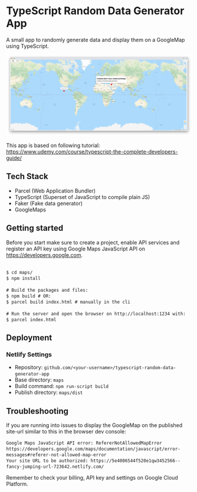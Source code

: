 # TypeScript Random Data Generator App

A small app to randomly generate data and display them on a GoogleMap using TypeScript.

![Googlemaps Intro](/maps/src/images/googlemaps-intro.jpg)

This app is based on following tutorial: https://www.udemy.com/course/typescript-the-complete-developers-guide/

## Tech Stack

- Parcel (Web Application Bundler)
- TypeScript (Superset of JavaScript to compile plain JS)
- Faker (Fake data generator)
- GoogleMaps

## Getting started

Before you start make sure to create a project, enable API services and register an API key using Google Maps JavaScript API on https://developers.google.com.

```shell

$ cd maps/
$ npm install

# Build the packages and files:
$ npm build # OR:
$ parcel build index.html # manually in the cli

# Run the server and open the browser on http://localhost:1234 with:
$ parcel index.html
```

## Deployment

### Netlify Settings

- Repository: `github.com/<your-username>/typescript-random-data-generator-app`
- Base directory: `maps`
- Build command: `npm run-script build`
- Publish directory: `maps/dist`

## Troubleshooting

If you are running into issues to display the GoogleMap on the published site-url similar to this in the browser dev console:

```
Google Maps JavaScript API error: RefererNotAllowedMapError
https://developers.google.com/maps/documentation/javascript/error-messages#referer-not-allowed-map-error
Your site URL to be authorized: https://5e4006544f520e1qw3452566--fancy-jumping-url-723642.netlify.com/
```
Remember to check your billing, API key and settings on Google Cloud Platform.
